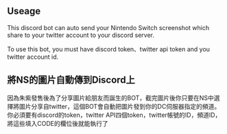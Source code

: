 ## Useage

This discord bot can auto send your Nintendo Switch screenshot which share to your twitter account to your discord server.


To use this bot, you must have discord token、twitter api token and you twitter account id.


## 將NS的圖片自動傳到Discord上

因為朱紫發售後為了分享圖片給朋友而誕生的BOT，截完圖片後你只要在NS中選擇將圖片分享自twitter，這個BOT會自動把圖片發到你的DC伺服器指定的頻道。
你必須要有discord的token，twitter API四個token，twitter帳號的ID，頻道ID，將這些填入CODE的欄位後就能執行了

